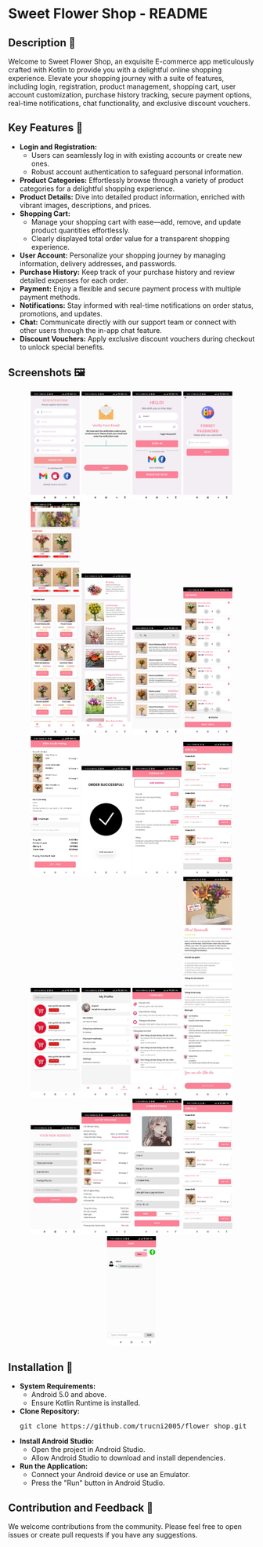 <!DOCTYPE html>
<html lang="en">
<body>

  <h1>Sweet Flower Shop - README</h1>
  <h2>Description 🌸</h2>
  <p>
    Welcome to Sweet Flower Shop, an exquisite E-commerce app meticulously crafted with Kotlin to provide you
    with a delightful online shopping experience. Elevate your shopping journey with a suite of features,
    including login, registration, product management, shopping cart, user account customization,
    purchase history tracking, secure payment options, real-time notifications, chat functionality, and
    exclusive discount vouchers.
  </p>

  <h2>Key Features 🔑</h2>
  <ul>
    <li>
      <strong>Login and Registration:</strong>
      <ul>
        <li>Users can seamlessly log in with existing accounts or create new ones.</li>
        <li>Robust account authentication to safeguard personal information.</li>
      </ul>
    </li>
    <li>
      <strong>Product Categories:</strong> Effortlessly browse through a variety of product categories for a delightful shopping experience.
    </li>
    <li>
      <strong>Product Details:</strong> Dive into detailed product information, enriched with vibrant images, descriptions, and prices.
    </li>
    <li>
      <strong>Shopping Cart:</strong>
      <ul>
        <li>Manage your shopping cart with ease—add, remove, and update product quantities effortlessly.</li>
        <li>Clearly displayed total order value for a transparent shopping experience.</li>
      </ul>
    </li>
    <li>
      <strong>User Account:</strong> Personalize your shopping journey by managing information, delivery addresses, and passwords.
    </li>
    <li>
      <strong>Purchase History:</strong> Keep track of your purchase history and review detailed expenses for each order.
    </li>
    <li>
      <strong>Payment:</strong> Enjoy a flexible and secure payment process with multiple payment methods.
    </li>
    <li>
      <strong>Notifications:</strong> Stay informed with real-time notifications on order status, promotions, and updates.
    </li>
    <li>
      <strong>Chat:</strong> Communicate directly with our support team or connect with other users through the in-app chat feature.
    </li>
    <li>
      <strong>Discount Vouchers:</strong> Apply exclusive discount vouchers during checkout to unlock special benefits.
    </li>
  </ul>

  <h2>Screenshots 🖼️</h2>
<p align="center">
  <img src="screenshots/1.jpg" alt="Screenshot 1" width="100">
  <img src="screenshots/2.jpg" alt="Screenshot 2" width="100">
  <img src="screenshots/3.jpg" alt="Screenshot 3" width="100">
  <img src="screenshots/4.jpg" alt="Screenshot 4" width="100">
  <img src="screenshots/5.jpg" alt="Screenshot 5" width="100">
  <img src="screenshots/6.jpg" alt="Screenshot 6" width="100">
  <img src="screenshots/7.jpg" alt="Screenshot 7" width="100">
  <img src="screenshots/8.jpg" alt="Screenshot 8" width="100">
  <img src="screenshots/9.jpg" alt="Screenshot 9" width="100">
  <img src="screenshots/10.jpg" alt="Screenshot 10" width="100">
  <img src="screenshots/11.jpg" alt="Screenshot 11" width="100">
  <img src="screenshots/12.jpg" alt="Screenshot 12" width="100">
  <img src="screenshots/13.jpg" alt="Screenshot 13" width="100">
  <img src="screenshots/14.jpg" alt="Screenshot 14" width="100">
  <img src="screenshots/15.jpg" alt="Screenshot 15" width="100">
  <img src="screenshots/16.jpg" alt="Screenshot 16" width="100">
  <img src="screenshots/17.jpg" alt="Screenshot 17" width="100">
  <img src="screenshots/18.jpg" alt="Screenshot 18" width="100">
  <img src="screenshots/19.jpg" alt="Screenshot 19" width="100">
  <img src="screenshots/20.jpg" alt="Screenshot 20" width="100">
  <img src="screenshots/21.jpg" alt="Screenshot 21" width="100">
</p>


  <h2>Installation 🚀</h2>
  <ul>
    <li>
      <strong>System Requirements:</strong>
      <ul>
        <li>Android 5.0 and above.</li>
        <li>Ensure Kotlin Runtime is installed.</li>
      </ul>
    </li>
    <li>
      <strong>Clone Repository:</strong>
      <pre>git clone https://github.com/trucni2005/flower_shop.git</pre>
    </li>
    <li>
      <strong>Install Android Studio:</strong>
      <ul>
        <li>Open the project in Android Studio.</li>
        <li>Allow Android Studio to download and install dependencies.</li>
      </ul>
    </li>
    <li>
      <strong>Run the Application:</strong>
      <ul>
        <li>Connect your Android device or use an Emulator.</li>
        <li>Press the "Run" button in Android Studio.</li>
      </ul>
    </li>
  </ul>

  <h2>Contribution and Feedback 🤝</h2>
  <p>We welcome contributions from the community. Please feel free to open issues or create pull requests if you have any suggestions.</p>
</body>

</html>
